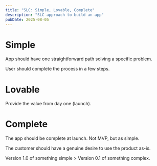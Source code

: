 ```yaml
---
title: "SLC: Simple, Lovable, Complete"
description: "SLC approach to build an app"
pubDate: 2025-08-05
---
```

# Simple

App should have one straightforward path solving a specific problem.

User should complete the process in a few steps.

# Lovable

Provide the value from day one (launch).

# Complete

The app should be complete at launch. Not MVP, but as simple.

The customer should have a genuine desire to use the product as-is.

Version 1.0 of something simple > Version 0.1 of something complex.